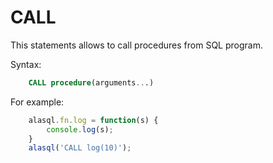 # CALL

This statements allows to call procedures from SQL program.

Syntax:
```sql
    CALL procedure(arguments...)
```

For example:
```js
    alasql.fn.log = function(s) {
        console.log(s);
    } 
    alasql('CALL log(10)');
```